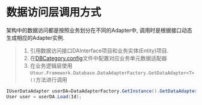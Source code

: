 # 数据访问层调用方式
架构中的数据访问都是按照业务划分在不同的Adapter中, 调用时是根据接口动态生成相应的Adapter实例.
>1. 引用数据访问接口DAInterface项目和业务实体(Entity)项目.
>2. 在[DBCategory.config](../configintro/dbcategoryconfigpei_zhi.md)文件中配置对应业务单元数据适配器
>3. 在业务逻辑层使用```Utour.Framework.Database.DataAdapterFactory.GetDataAdapter<T>()```方法进行调用
```C#
IUserDataAdapter userDA=DataAdapterFactory.GetInstance().GetDataAdapter<IUserDataAdapter>();
User user = userDA.Load(Id);
 ```

